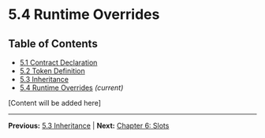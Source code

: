 # 5.4 Runtime Overrides

## Table of Contents
- [5.1 Contract Declaration](./5.1-contract-declaration.md)
- [5.2 Token Definition](./5.2-token-definition.md)
- [5.3 Inheritance](./5.3-inheritance.md)
- [5.4 Runtime Overrides](./5.4-runtime-overrides.md) *(current)*

[Content will be added here]

---

**Previous:** [5.3 Inheritance](./5.3-inheritance.md) | **Next:** [Chapter 6: Slots](../06-slots/index.md)

